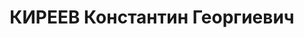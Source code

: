 ---
title: КИРЕЕВ Константин Георгиевич
description: "Род. в 1888, Челябинская обл., русский, обр.: среднее, б/п. Башгосплан,\
  \ Экономист-плановик \n  Арестован 21.06.1937. Обв. по ст. 58-8, 58-10, 58-11. Приговор:\
  \ к лишению свободы на 10 лет. \n  Реабилитирован 04.03.1958"
---